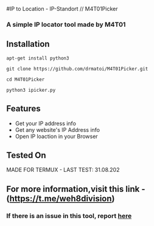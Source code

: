 #IP to Location - IP-Standort // M4T01Picker
### A simple IP locator tool  made by M4T01





## Installation

```
apt-get install python3

git clone https://github.com/drmatoi/M4T01Picker.git

cd M4T01Picker

python3 ipicker.py
```

## Features

- Get your IP address info
- Get any website's IP Address info
- Open IP loaction in your Browser

## Tested On
MADE FOR TERMUX - LAST TEST: 31.08.202






## For more information,visit this link - (https://t.me/weh8division)


### If there is an issue in this tool, report [here](https://t.me/drmatoi)

